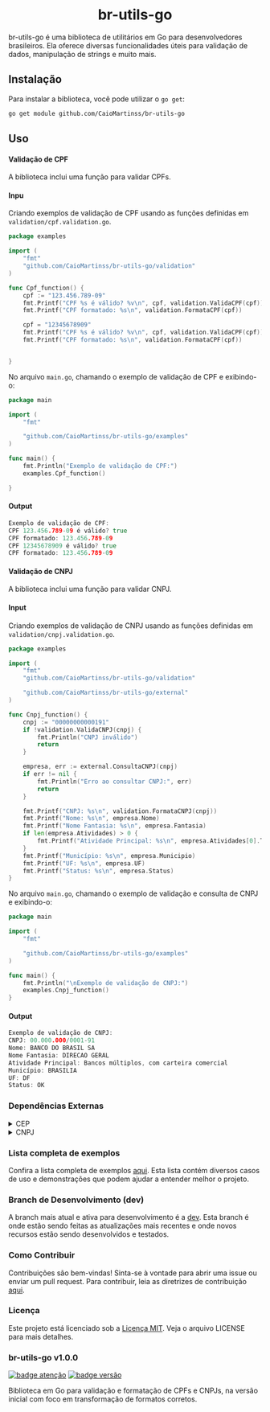 
<h1 align="center">br-utils-go</h1>  

br-utils-go é uma biblioteca de utilitários em Go para desenvolvedores brasileiros. Ela oferece diversas funcionalidades úteis para validação de dados, manipulação de strings e muito mais.

## Instalação

Para instalar a biblioteca, você pode utilizar o `go get`:

```bash
go get module github.com/CaioMartinss/br-utils-go

```


## Uso

#### Validação de CPF

A biblioteca inclui uma função para validar CPFs.

#### Inpu

Criando exemplos de validação de CPF usando as funções definidas em `validation/cpf.validation.go`.

```go
package examples

import (
	"fmt"
	"github.com/CaioMartinss/br-utils-go/validation"
)

func Cpf_function() {
	cpf := "123.456.789-09"
	fmt.Printf("CPF %s é válido? %v\n", cpf, validation.ValidaCPF(cpf))
	fmt.Printf("CPF formatado: %s\n", validation.FormataCPF(cpf))

	cpf = "12345678909"
	fmt.Printf("CPF %s é válido? %v\n", cpf, validation.ValidaCPF(cpf))
	fmt.Printf("CPF formatado: %s\n", validation.FormataCPF(cpf))


}
```
No arquivo `main.go`, chamando o exemplo de validação de CPF e exibindo-o:

```go
package main

import (
	"fmt"

	"github.com/CaioMartinss/br-utils-go/examples"
)

func main() {
	fmt.Println("Exemplo de validação de CPF:")
	examples.Cpf_function()

}
```

#### Output

```go
Exemplo de validação de CPF:
CPF 123.456.789-09 é válido? true
CPF formatado: 123.456.789-09
CPF 12345678909 é válido? true
CPF formatado: 123.456.789-09

```

#### Validação de CNPJ

A biblioteca inclui uma função para validar CNPJ.

#### Input

Criando exemplos de validação de CNPJ usando as funções definidas em `validation/cnpj.validation.go`.

```go
package examples

import (
	"fmt"
	"github.com/CaioMartinss/br-utils-go/validation"

	"github.com/CaioMartinss/br-utils-go/external"
)

func Cnpj_function() {
	cnpj := "00000000000191"
	if !validation.ValidaCNPJ(cnpj) {
		fmt.Println("CNPJ inválido")
		return
	}

	empresa, err := external.ConsultaCNPJ(cnpj)
	if err != nil {
		fmt.Println("Erro ao consultar CNPJ:", err)
		return
	}

	fmt.Printf("CNPJ: %s\n", validation.FormataCNPJ(cnpj))
	fmt.Printf("Nome: %s\n", empresa.Nome)
	fmt.Printf("Nome Fantasia: %s\n", empresa.Fantasia)
	if len(empresa.Atividades) > 0 {
		fmt.Printf("Atividade Principal: %s\n", empresa.Atividades[0].Texto)
	}
	fmt.Printf("Município: %s\n", empresa.Municipio)
	fmt.Printf("UF: %s\n", empresa.UF)
	fmt.Printf("Status: %s\n", empresa.Status)
}
```

No arquivo `main.go`, chamando o exemplo de validação e consulta de CNPJ e exibindo-o:

```go
package main

import (
	"fmt"

	"github.com/CaioMartinss/br-utils-go/examples"
)

func main() {
	fmt.Println("\nExemplo de validação de CNPJ:")
	examples.Cnpj_function()
}

```

#### Output

```go
Exemplo de validação de CNPJ:
CNPJ: 00.000.000/0001-91
Nome: BANCO DO BRASIL SA
Nome Fantasia: DIRECAO GERAL
Atividade Principal: Bancos múltiplos, com carteira comercial
Município: BRASILIA
UF: DF
Status: OK

```

### Dependências Externas

<details>
<summary>CEP</summary>

Este projeto utiliza o serviço [ViaCep](https://viacep.com.br/), uma API pública brasileira que permite consultar e validar CEPs. Ela fornece informações atualizadas diretamente dos Correios, incluindo detalhes como logradouro, bairro, cidade e estado associados a um CEP.

</details>

<details>
<summary>CNPJ</summary>

Este projeto utiliza o serviço [receitaWS](https://receitaws.com.br/#section-api), uma API que facilita a consulta de CNPJs no Brasil. Com ele, é possível verificar a existência de um CNPJ, obter informações detalhadas sobre a empresa cadastrada, como razão social, data de abertura, natureza jurídica, situação cadastral e endereço.

</details>



### Lista completa de exemplos
Confira a lista completa de exemplos [aqui](../dev/exemplos.md). Esta lista contém diversos casos de uso e demonstrações que podem ajudar a entender melhor o projeto.



### Branch de Desenvolvimento (dev)

A branch mais atual e ativa para desenvolvimento é a [dev](../dev). Esta branch é onde estão sendo feitas as atualizações mais recentes e onde novos recursos estão sendo desenvolvidos e testados.


### Como Contribuir

Contribuições são bem-vindas! Sinta-se à vontade para abrir uma issue ou enviar um pull request. Para contribuir, leia as diretrizes de contribuição [aqui](CONTRIBUTING.md).



### Licença

Este projeto está licenciado sob a [Licença MIT](LICENSE). Veja o arquivo LICENSE para mais detalhes.




### br-utils-go v1.0.0

[![badge atenção](https://img.shields.io/badge/Atenção-yellow?style=flat&logo=none)](https://example.com)
[![badge versão](https://img.shields.io/badge/Versão-v1.0.0-blue?style=flat&logo=none)](https://example.com)

Biblioteca em Go para validação e formatação de CPFs e CNPJs, na versão inicial com foco em transformação de formatos corretos.



